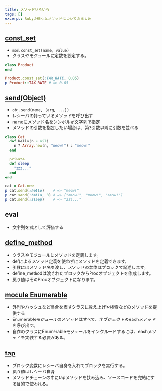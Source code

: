 ```yaml
---
title: メソッドいろいろ
tags: []
excerpt: Rubyの様々なメソッドについてのまとめ
---
```

## [const_set](http://ref.xaio.jp/ruby/classes/module/const_set)
- `mod.const_set(name, value)`
- クラスやモジュールに定数を設定する。

```ruby
class Product
end

Product.const_set(:TAX_RATE, 0.05)
p Product::TAX_RATE # => 0.05
```

## [send(Object)](http://ref.xaio.jp/ruby/classes/object/send)
- `obj.send(name, [arg, ...])`
- レシーバの持っているメソッドを呼び出す
- nameにメソッド名をシンボルか文字列で指定
- メソッドの引数を指定したい場合は、第2引数以降に引数を並べる

```ruby
class Cat
  def hello(n = nil)
    n ? Array.new(n, "meow!") : "meow!"
  end

  private
  def sleep
    "zzz..."
  end
end

cat = Cat.new
p cat.send(:hello)    # => "meow!"
p cat.send(:hello, 3) # => ["meow!", "meow!", "meow!"]
p cat.send(:sleep)    # => "zzz..."
```

## eval
- 文字列を式として評価する

## [define_method](http://ref.xaio.jp/ruby/classes/module/define_method)
- クラスやモジュールにメソッドを定義します。
- defによるメソッド定義を使わずにメソッドを定義できます。
- 引数にはメソッド名を渡し、メソッドの本体はブロックで記述します。
- define_methodは渡されたブロックからProcオブジェクトを作成します。
- 戻り値はそのProcオブジェクトになります。

## [module Enumerable](http://ref.xaio.jp/ruby/classes/enumerable)
- 外列やハッシュなど集合を表すクラスに数え上げや検索などのメソッドを提供する
- Enumerableモジュールのメソッドはすべて、オブジェクトのeachメソッドを呼び出す。
- 自作のクラスにEnumerableモジュールをインクルードするには、eachメソッドを実装する必要がある。

## [tap](http://ref.xaio.jp/ruby/classes/object/tap)
- ブロック変数にレシーバ自身を入れてブロックを実行する。
- 戻り値はレシーバ自身
- メソッドチェーンの中にtapメソッドを挟み込み、ソースコードを完結にする目的で使われる。
